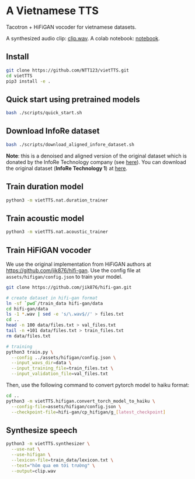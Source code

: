 A Vietnamese TTS
================

Tacotron + HiFiGAN vocoder for vietnamese datasets.

A synthesized audio clip: [clip.wav](assets/infore/clip.wav). A colab notebook: [notebook](https://colab.research.google.com/drive/1oczrWOQOr1Y_qLdgis1twSlNZlfPVXoY?usp=sharing).

Install
-------


```sh
git clone https://github.com/NTT123/vietTTS.git
cd vietTTS 
pip3 install -e .
```


Quick start using pretrained models
----------------------------------
```sh
bash ./scripts/quick_start.sh
```


Download InfoRe dataset
-----------------------

```sh
bash ./scripts/download_aligned_infore_dataset.sh
```

**Note**: this is a denoised and aligned version of the original dataset which is donated by the InfoRe Technology company (see [here](https://www.facebook.com/groups/j2team.community/permalink/1010834009248719/)). You can download the original dataset (**InfoRe Technology 1**) at [here](https://github.com/TensorSpeech/TensorFlowASR/blob/main/README.md#vietnamese).


Train duration model
--------------------

```sh
python3 -m vietTTS.nat.duration_trainer
```


Train acoustic model
--------------------
```sh
python3 -m vietTTS.nat.acoustic_trainer
```



Train HiFiGAN vocoder
-------------

We use the original implementation from HiFiGAN authors at https://github.com/jik876/hifi-gan. Use the config file at `assets/hifigan/config.json` to train your model.

```sh
git clone https://github.com/jik876/hifi-gan.git

# create dataset in hifi-gan format
ln -sf `pwd`/train_data hifi-gan/data
cd hifi-gan/data
ls -1 *.wav | sed -e 's/\.wav$//' > files.txt
cd ..
head -n 100 data/files.txt > val_files.txt
tail -n +101 data/files.txt > train_files.txt
rm data/files.txt

# training
python3 train.py \
  --config ../assets/hifigan/config.json \
  --input_wavs_dir=data \
  --input_training_file=train_files.txt \
  --input_validation_file=val_files.txt
```

Then, use the following command to convert pytorch model to haiku format:
```sh
cd ..
python3 -m vietTTS.hifigan.convert_torch_model_to_haiku \
  --config-file=assets/hifigan/config.json \
  --checkpoint-file=hifi-gan/cp_hifigan/g_[latest_checkpoint]
```

Synthesize speech
-----------------

```sh
python3 -m vietTTS.synthesizer \
  --use-nat \
  --use-hifigan \
  --lexicon-file=train_data/lexicon.txt \
  --text="hôm qua em tới trường" \
  --output=clip.wav
```
